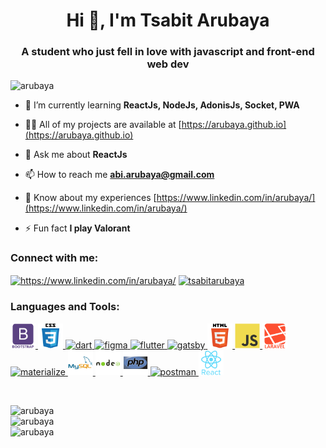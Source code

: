 <h1 align="center">Hi 👋, I'm Tsabit Arubaya</h1>
<h3 align="center">A student who just fell in love with javascript and front-end web dev</h3>

<p align="left"> <img src="https://komarev.com/ghpvc/?username=arubaya&label=Profile%20views&color=0e75b6&style=flat" alt="arubaya" /> </p>

- 🌱 I’m currently learning **ReactJs, NodeJs, AdonisJs, Socket, PWA**

- 👨‍💻 All of my projects are available at [https://arubaya.github.io](https://arubaya.github.io)

- 💬 Ask me about **ReactJs**

- 📫 How to reach me **abi.arubaya@gmail.com**

- 📄 Know about my experiences [https://www.linkedin.com/in/arubaya/](https://www.linkedin.com/in/arubaya/)

- ⚡ Fun fact **I play Valorant**

<h3 align="left">Connect with me:</h3>
<p align="left">
<a href="https://linkedin.com/in/https://www.linkedin.com/in/arubaya/" target="blank"><img align="center" src="https://raw.githubusercontent.com/rahuldkjain/github-profile-readme-generator/master/src/images/icons/Social/linked-in-alt.svg" alt="https://www.linkedin.com/in/arubaya/" height="30" width="40" /></a>
<a href="https://instagram.com/tsabitarubaya" target="blank"><img align="center" src="https://raw.githubusercontent.com/rahuldkjain/github-profile-readme-generator/master/src/images/icons/Social/instagram.svg" alt="tsabitarubaya" height="30" width="40" /></a>
</p>

<h3 align="left">Languages and Tools:</h3>
<p align="left"> <a href="https://getbootstrap.com" target="_blank"> <img src="https://raw.githubusercontent.com/devicons/devicon/master/icons/bootstrap/bootstrap-plain-wordmark.svg" alt="bootstrap" width="40" height="40"/> </a> <a href="https://www.w3schools.com/css/" target="_blank"> <img src="https://raw.githubusercontent.com/devicons/devicon/master/icons/css3/css3-original-wordmark.svg" alt="css3" width="40" height="40"/> </a> <a href="https://dart.dev" target="_blank"> <img src="https://www.vectorlogo.zone/logos/dartlang/dartlang-icon.svg" alt="dart" width="40" height="40"/> </a> <a href="https://www.figma.com/" target="_blank"> <img src="https://www.vectorlogo.zone/logos/figma/figma-icon.svg" alt="figma" width="40" height="40"/> </a> <a href="https://flutter.dev" target="_blank"> <img src="https://www.vectorlogo.zone/logos/flutterio/flutterio-icon.svg" alt="flutter" width="40" height="40"/> </a> <a href="https://www.gatsbyjs.com/" target="_blank"> <img src="https://www.vectorlogo.zone/logos/gatsbyjs/gatsbyjs-icon.svg" alt="gatsby" width="40" height="40"/> </a> <a href="https://www.w3.org/html/" target="_blank"> <img src="https://raw.githubusercontent.com/devicons/devicon/master/icons/html5/html5-original-wordmark.svg" alt="html5" width="40" height="40"/> </a> <a href="https://developer.mozilla.org/en-US/docs/Web/JavaScript" target="_blank"> <img src="https://raw.githubusercontent.com/devicons/devicon/master/icons/javascript/javascript-original.svg" alt="javascript" width="40" height="40"/> </a> <a href="https://laravel.com/" target="_blank"> <img src="https://raw.githubusercontent.com/devicons/devicon/master/icons/laravel/laravel-plain-wordmark.svg" alt="laravel" width="40" height="40"/> </a> <a href="https://materializecss.com/" target="_blank"> <img src="https://raw.githubusercontent.com/prplx/svg-logos/5585531d45d294869c4eaab4d7cf2e9c167710a9/svg/materialize.svg" alt="materialize" width="40" height="40"/> </a> <a href="https://www.mysql.com/" target="_blank"> <img src="https://raw.githubusercontent.com/devicons/devicon/master/icons/mysql/mysql-original-wordmark.svg" alt="mysql" width="40" height="40"/> </a> <a href="https://nodejs.org" target="_blank"> <img src="https://raw.githubusercontent.com/devicons/devicon/master/icons/nodejs/nodejs-original-wordmark.svg" alt="nodejs" width="40" height="40"/> </a> <a href="https://www.php.net" target="_blank"> <img src="https://raw.githubusercontent.com/devicons/devicon/master/icons/php/php-original.svg" alt="php" width="40" height="40"/> </a> <a href="https://postman.com" target="_blank"> <img src="https://www.vectorlogo.zone/logos/getpostman/getpostman-icon.svg" alt="postman" width="40" height="40"/> </a> <a href="https://reactjs.org/" target="_blank"> <img src="https://raw.githubusercontent.com/devicons/devicon/master/icons/react/react-original-wordmark.svg" alt="react" width="40" height="40"/> </a> </p><br />

<img width="400px" src="https://github-readme-stats.vercel.app/api/top-langs?username=arubaya&show_icons=true&locale=en&layout=compact" alt="arubaya" /><br />
<img width="400px" src="https://github-readme-stats.vercel.app/api?username=arubaya&show_icons=true&locale=en" alt="arubaya" /><br />
<img width="400px" src="https://github-readme-streak-stats.herokuapp.com/?user=arubaya&" alt="arubaya" /><br />

